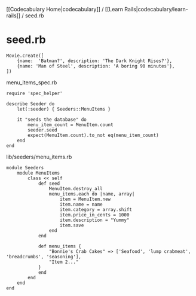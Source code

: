 [[Codecabulary Home|codecabulary]] / [[Learn Rails|codecabulary/learn-rails]] / seed.rb


# seed.rb

	Movie.create([
		{name:  'Batman?', description: 'The Dark Knight Rises?'},
		{name: 'Man of Steel', description: 'A boring 90 minutes'},
	])
	
menu_items_spec.rb

	require 'spec_helper'
	
	describe Seeder do
		let(:seeder) { Seeders::MenuItems }
		
		it "seeds the database" do
			menu_item_count = MenuItem.count
			seeder.seed
			expect(MenuItem.count).to_not eq(menu_item_count)
		end
	end
	
lib/seeders/menu_items.rb

	module Seeders
		module MenuItems
			class << self
				def seed
					MenuItem.destroy_all
					menu_items.each do |name, array|
						item = MenuItem.new
						item.name = name
						item.category = array.shift
						item.price_in_cents = 1000
						item.description = "Yummy"
						item.save
					end
				end
				
				def menu_items {
					"Bonnie's Crab Cakes" => ['Seafood', 'lump crabmeat', 'breadcrumbs', 'seasoning'],
					"Item 2..."
				}
				end
			end
		end
	end
